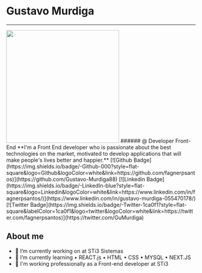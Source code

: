 # Gustavo Murdiga
---
<img src='https://www.google.com/url?sa=i&url=https%3A%2F%2Fbr.freepik.com%2Fvetores%2Fdesenvolvedor&psig=AOvVaw1AJPRY5q5qAzFhLsBaJOo3&ust=1664662640620000&source=images&cd=vfe&ved=0CAwQjRxqFwoTCIDprN_FvfoCFQAAAAAdAAAAABAD' align='rigth' width='300px' />
###### @ Developer Front-End 
**I'm a Front End developer who is passionate about the best technologies on the market, motivated to develop applications that will make people's lives better and happier.**
[![Github Badge](https://img.shields.io/badge/-Github-000?style=flat-square&logo=Github&logoColor=white&link=https://github.com/fagnerpsantos)](https://github.com/Gustavo-Murdiga88)
[![Linkedin Badge](https://img.shields.io/badge/-LinkedIn-blue?style=flat-square&logo=Linkedin&logoColor=white&link=https://www.linkedin.com/in/fagnerpsantos/)](https://www.linkedin.com/in/gustavo-murdiga-055470178/)
[![Twitter Badge](https://img.shields.io/badge/-Twitter-1ca0f1?style=flat-square&labelColor=1ca0f1&logo=twitter&logoColor=white&link=https://twitter.com/fagnerpsantos)](https://twitter.com/GuMurdiga)

## About me
- 🔭 I’m currently working on at STi3 Sistemas
- 🌱 I’m currently learning  • REACT.js • HTML • CSS • MYSQL • NEXT.JS
- 💼 I'm working professionally as a Front-end developer at STi3

